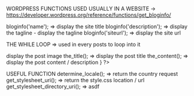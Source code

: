 WORDPRESS FUNCTIONS USED USUALLY IN A WEBSITE   ->    https://developer.wordpress.org/reference/functions/get_bloginfo/

bloginfo('name');             =>    display the site title
bloginfo('description');      =>    display the tagline - display the tagline
bloginfo('siteurl');          =>    display the site url

THE WHILE LOOP                =>    used in every posts to loop into it
<?php
      while( have_posts(); ) {
            the_post();

            the_post_thumbnail();   =>    display the post image
            the_title();            =>    display the post title
            the_content();          =>    display the post content / description
      }
?>

USEFUL FUNCTION
determine_locale();                 =>    return the country request
get_stylesheet_uri();               =>    return the style.css location / url
get_stylesheet_directory_uri();     =>    asdf